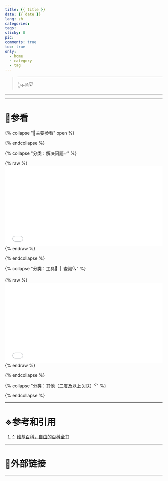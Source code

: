 ```yaml
---
title: {{ title }}
date: {{ date }}
lang: zh
categories:
tags:
sticky: 0
pic:
comments: true
toc: true
only:
  - home
  - category
  - tag
---
```


>
>
> <!-- more -->
>
> - - -
> 👆←🗎<sup id="cite_ref-1">*<font color="#808080">\[</font>[1](#cite_note-1)<font color="#808080">\]</font>*</sup>

---

---

# 📔参看

{% collapse "📖主要参看" open %}

{% endcollapse %}

{% collapse "分类：解决问题✅" %}

{% raw %}<iframe allowtransparency="true" importance="low" seamless src="/_partial/see_category-solution.html" style="width:100%;height:256px;border:0 !important;"></iframe>{% endraw %}

{% endcollapse %}

{% collapse "分类：工具🧰&ensp;|&ensp;查阅🔍" %}

{% raw %}<iframe allowtransparency="true" importance="low" seamless src="/_partial/see_category-tool-check.html" style="width:100%;height:256px;border:0 !important;"></iframe>{% endraw %}

{% endcollapse %}

{% collapse "分类：其他（二度及以上关联）<sup>☌</sup>" %}

{% endcollapse %}

---

# ※参考和引用

1. <a id="cite_note-1" href="#cite_ref-1" aria-label="跳转" title="跳转">^</a>&ensp;[维基百科，自由的百科全书](https://zh.wikipedia.org/)

---

# 🔗外部链接

---
